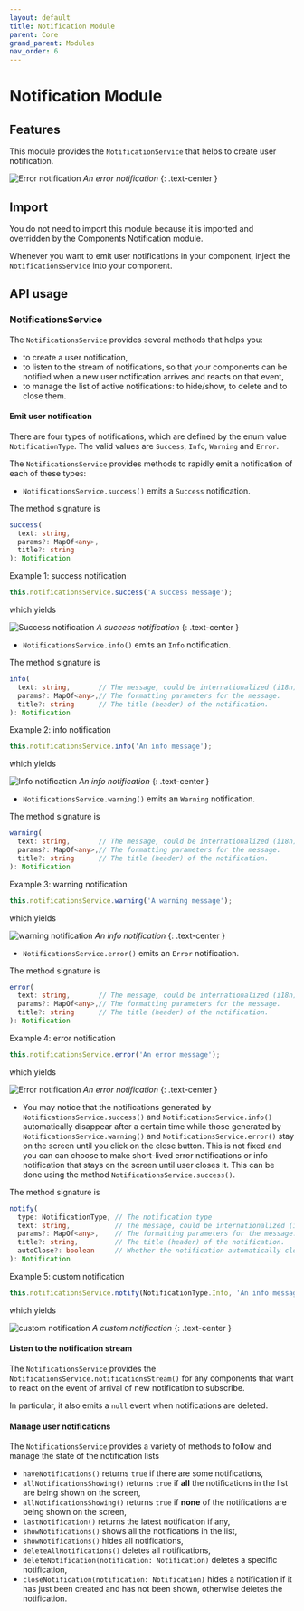 ```yaml
---
layout: default
title: Notification Module
parent: Core
grand_parent: Modules
nav_order: 6
---
```


# Notification Module

## Features

This module provides the `NotificationService` that helps to create user notification.

![Error notification]({{site.baseurl}}assets/modules/notification/notification-error-notification-example.png)
*An error notification*
{: .text-center }

## Import

You do not need to import this module because it is imported and overridden by the Components Notification module.

Whenever you want to emit user notifications in your component, inject the `NotificationsService` into your component.

## API usage

### NotificationsService

The `NotificationsService` provides several methods that helps you:

* to create a user notification,
* to listen to the stream of notifications, so that your components can be notified when a new user notification arrives and reacts on that event,
* to manage the list of active notifications: to hide/show, to delete and to close them.

#### Emit user notification

There are four types of notifications, which are defined by the enum value `NotificationType`. The valid values are `Success`, `Info`, `Warning` and `Error`.

The `NotificationsService` provides methods to rapidly emit a notification of each of these types:

* `NotificationsService.success()` emits a `Success` notification.

The method signature is

```typescript
success(
  text: string,
  params?: MapOf<any>,
  title?: string
): Notification
```

Example 1: success notification

```typescript
this.notificationsService.success('A success message');
```

which yields

![Success notification]({{site.baseurl}}assets/modules/notification/notification-success-example.png)
*A success notification*
{: .text-center }

* `NotificationsService.info()` emits an `Info` notification.

The method signature is

```typescript
info(
  text: string,       // The message, could be internationalized (i18n) message.
  params?: MapOf<any>,// The formatting parameters for the message.
  title?: string      // The title (header) of the notification.
): Notification
```

Example 2: info notification

```typescript
this.notificationsService.info('An info message');
```

which yields

![Info notification]({{site.baseurl}}assets/modules/notification/notification-info-example.png)
*An info notification*
{: .text-center }

* `NotificationsService.warning()` emits an `Warning` notification.

The method signature is

```typescript
warning(
  text: string,       // The message, could be internationalized (i18n) message.
  params?: MapOf<any>,// The formatting parameters for the message.
  title?: string      // The title (header) of the notification.
): Notification
```

Example 3: warning notification

```typescript
this.notificationsService.warning('A warning message');
```

which yields

![warning notification]({{site.baseurl}}assets/modules/notification/notification-warning-example.png)
*An info notification*
{: .text-center }

* `NotificationsService.error()` emits an `Error` notification.

The method signature is

```typescript
error(
  text: string,       // The message, could be internationalized (i18n) message.
  params?: MapOf<any>,// The formatting parameters for the message.
  title?: string      // The title (header) of the notification.
): Notification
```

Example 4: error notification

```typescript
this.notificationsService.error('An error message');
```

which yields

![Error notification]({{site.baseurl}}assets/modules/notification/notification-error-example.png)
*An error notification*
{: .text-center }

* You may notice that the notifications generated by `NotificationsService.success()` and `NotificationsService.info()`
automatically disappear after a certain time while those generated by `NotificationsService.warning()` and `NotificationsService.error()`
stay on the screen until you click on the close button. This is not fixed and you can can choose to make short-lived
error notifications or info notification that stays on the screen until user closes it.
This can be done using the method `NotificationsService.success()`.

The method signature is

```typescript
notify(
  type: NotificationType, // The notification type
  text: string,           // The message, could be internationalized (i18n) message.
  params?: MapOf<any>,    // The formatting parameters for the message.
  title?: string,         // The title (header) of the notification.
  autoClose?: boolean     // Whether the notification automatically closes after a certain time
): Notification
```

Example 5: custom notification

```typescript
this.notificationsService.notify(NotificationType.Info, 'An info message');
```

which yields

![custom notification]({{site.baseurl}}assets/modules/notification/notification-custom-example.png)
*A custom notification*
{: .text-center }

#### Listen to the notification stream

The `NotificationsService` provides the `NotificationsService.notificationsStream()` for any components that want to react on the event of arrival of new notification to subscribe.

In particular, it also emits a `null` event when notifications are deleted.

#### Manage user notifications

The `NotificationsService` provides a variety of methods to follow and manage the state of the notification lists

* `haveNotifications()` returns `true` if there are some notifications,
* `allNotificationsShowing()` returns `true` if **all** the notifications in the list are being shown on the screen,
* `allNotificationsShowing()` returns `true` if **none** of the notifications are being shown on the screen,
* `lastNotification()` returns the latest notification if any,
* `showNotifications()` shows all the notifications in the list,
* `showNotifications()` hides all notifications,
* `deleteAllNotifications()` deletes all notifications,
* `deleteNotification(notification: Notification)` deletes a specific notification,
* `closeNotification(notification: Notification)` hides a notification if it has just been created and has not been shown, otherwise deletes the notification.
